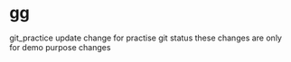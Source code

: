 # gg
git_practice
update change for practise
git status
these changes are only for demo purpose
changes 